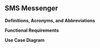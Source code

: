 ## SMS Messenger

**Definitions, Acronyms, and Abbreviations**


**Functional Requirements**


**Use Case Diagram**


